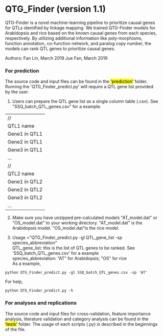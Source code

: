 # QTG_Finder (version 1.1)

QTG-Finder is a novel machine-learning pipeline to prioritize causal genes for QTLs identified by linkage mapping. We trained QTG-Finder models for Arabidopsis and rice based on the known causal genes from each species, respectively. By utilizing additional information like poly-morphisms, function annotation, co-function network, and paralog copy number, the models can rank QTL genes to prioritize causal genes.


Authors: Fan Lin, March 2019
         Jue Fan, March 2019

### For prediction
The source code and input files can be found in the <mark>'prediction'</mark> folder. Running the 'QTG_Finder_predict.py' will require a QTL gene list provided by the user.

1. Users can prepare the QTL gene list as a single column table (.csv). See "SSQ_batch_QTL_genes.csv” for a example.

||
|:-| 
|//|
|QTL1 name|
|Gene1 in QTL1|
|Gene2 in QTL1|
|Gene3 in QTL1|
|…| 
|//|
|QTL2 name|
|Gene1 in QTL2|
|Gene2 in QTL2|
|Gene3 in QTL2|
|…|

2. Make sure you have unzipped pre-calculated models "AT_model.dat" or "OS_model.dat" to your working directory. "AT_model.dat" is the Arabidopsis model. "OS_model.dat”is the rice model.

3. Usage ="QTG_Finder_predict.py -gl QTL_gene_list -sp species_abbreviation" <br />
QTL_gene_list: this is the list of QTL genes to be ranked. See 'SSQ_batch_QTL_genes.csv' for a example <br />
species_abbreviation: "AT" for Arabidopsis; "OS" for rice <br />
As a example,
```python3
python QTG_Finder_predict.py -gl SSQ_batch_QTL_genes.csv -sp 'AT'
```

For help,
```python3
python QTG_Finder_predict.py -h
```

### For analyses and replications

The source code and input files for cross-validation, feature importance analysis, literature validation and category analysis can be found in the <mark>‘tests'</mark> folder. The usage of each scripts (.py) is described in the beginnings of the file.

